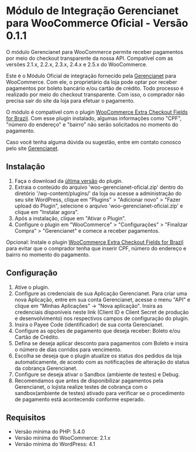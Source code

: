 # Módulo de Integração Gerencianet para WooCommerce Oficial - Versão 0.1.1 #

O módulo Gerencianet para WooCommerce permite receber pagamentos por meio do checkout transparente da nossa API.
Compatível com as versões 2.1.x, 2.2.x, 2.3.x, 2.4.x e 2.5.x do WooCommerce.

Este é o Módulo Oficial de integração fornecido pela [Gerencianet](https://gerencianet.com.br/) para WooCommerce. Com ele, o proprietário da loja pode optar por receber pagamentos por boleto bancário e/ou cartão de crédito. Todo processo é realizado por meio do checkout transparente. Com isso, o comprador não precisa sair do site da loja para efetuar o pagamento.

O módulo é compatível com o plugin [WooCommerce Extra Checkout Fields for Brazil](http://wordpress.org/plugins/woocommerce-extra-checkout-fields-for-brazil/). Com esse plugin instalado, algumas informações como "CPF", "número do endereço" e "bairro" não serão solicitados no momento do pagamento.

Caso você tenha alguma dúvida ou sugestão, entre em contato conosco pelo site [Gerencianet](https://gerencianet.com.br/).

## Instalação

1. Faça o download da [última versão](auto/) do plugin.
2. Extraia o conteúdo do arquivo 'woo-gerencianet-oficial.zip' dentro do diretório '/wp-content/plugins/' da loja ou acesse a administração do seu site WordPress, clique em "Plugins" > "Adicionar novo" > "Fazer upload do Plugin", selecione o arquivo 'woo-gerencianet-oficial.zip' e clique em "Instalar agora".
3. Após a instalação, clique em "Ativar o Plugin".
4. Configure o plugin em "WooCommerce" > "Configurações" > "Finalizar Compra" > "Gerencianet" e comece a receber pagamentos.

Opcional: Instale o plugin [WooCommerce Extra Checkout Fields for Brazil](https://wordpress.org/plugins/woocommerce-extra-checkout-fields-for-brazil/) para evitar que o comprador tenha que inserir CPF, número do endereço e bairro no momento do pagamento.


## Configuração

1. Ative o plugin.
2. Configure as credenciais de sua Aplicação Gerencianet. Para criar uma nova Aplicação, entre em sua conta Gerencianet, acesse o menu "API" e clique em "Minhas Aplicações" -> "Nova aplicação". Insira as credenciais disponíveis neste link (Client ID e Client Secret de produção e desenvolvimento) nos respectivos campos de configuração do plugin.
3. Insira o Payee Code (identificador) de sua conta Gerencianet.
4. Configure as opções de pagamento que deseja receber: Boleto e/ou Cartão de Crédito.
5. Defina se deseja aplicar desconto para pagamentos com Boleto e insira o número de dias corridos para vencimento.
6. Escolha se deseja que o plugin atualize os status dos pedidos da loja automaticamente, de acordo com as notificações de alteração do status da cobrança Gerencianet.
7. Configure se deseja ativar o Sandbox (ambiente de testes) e Debug.
8. Recomendamos que antes de disponibilizar pagamentos pela Gerencianet, o lojista realize testes de cobrança com o sandbox(ambiente de testes) ativado para verificar se o procedimento de pagamento está acontecendo conforme esperado.


## Requisitos

* Versão mínima do PHP: 5.4.0
* Versão mínima do WooCommerce: 2.1.x
* Versão mínima do WordPress: 4.1

